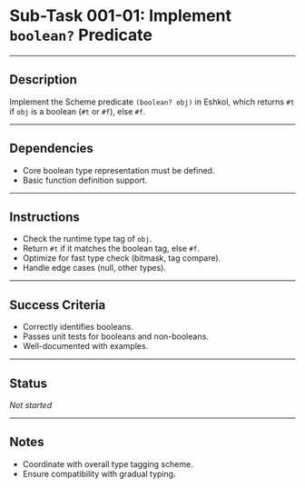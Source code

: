 # Sub-Task 001-01: Implement `boolean?` Predicate

---

## Description

Implement the Scheme predicate `(boolean? obj)` in Eshkol, which returns `#t` if `obj` is a boolean (`#t` or `#f`), else `#f`.

---

## Dependencies

- Core boolean type representation must be defined.
- Basic function definition support.

---

## Instructions

- Check the runtime type tag of `obj`.
- Return `#t` if it matches the boolean tag, else `#f`.
- Optimize for fast type check (bitmask, tag compare).
- Handle edge cases (null, other types).

---

## Success Criteria

- Correctly identifies booleans.
- Passes unit tests for booleans and non-booleans.
- Well-documented with examples.

---

## Status

_Not started_

---

## Notes

- Coordinate with overall type tagging scheme.
- Ensure compatibility with gradual typing.
